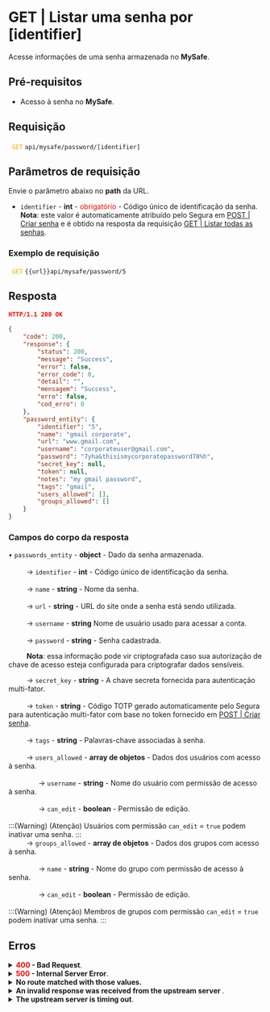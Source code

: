 # GET | Listar uma senha por [identifier]

Acesse informações de uma senha armazenada no **MySafe**.

## Pré-requisitos
* Acesso à senha no **MySafe**.


## Requisição


 <code><span style="color:orange"> GET</code></span> `api/mysafe/password/[identifier]`


## Parâmetros de requisição
Envie o parâmetro abaixo no **path** da URL.
* <summary><code>identifier</code> - <b>int</b> - <span style="color:red">obrigatório</span> - Código único de identificação da senha.</summary><b>Nota</b>: este valor é automaticamente atribuído pelo Segura em <a href  = "/v4/docs/pt/api-post-create-password">POST | Criar senha</a> e é obtido na resposta da requisição  <a href  = "/v4/docs/pt/api-get-list-all-passwords">GET | Listar todas as senhas</a>.</summary>


### Exemplo de requisição

<code><span style="color:orange"> GET</code></span> `{{url}}api/mysafe/password/5`  
  
  
  ## Resposta 

 ```json
HTTP/1.1 200 OK 
```
```json
{
    "code": 200,
    "response": {
        "status": 200,
        "message": "Success",
        "error": false,
        "error_code": 0,
        "detail": "",
        "mensagem": "Success",
        "erro": false,
        "cod_erro": 0
    },
    "password_entity": {
        "identifier": "5",
        "name": "gmail corporate",
        "url": "www.gmail.com",
        "username": "corporateuser@gmail.com",
        "password": "7yha&thisismycorporatepassword78%h",
        "secret_key": null,
        "token": null,
        "notes": "my gmail password",
        "tags": "gmail",
        "users_allowed": [],
        "groups_allowed": []
    }
}
```
 
 ### Campos do corpo da resposta

    
<summary>&#8226; <code>passwords_entity</code> - <b>object</b> - Dado da senha armazenada.</summary>

<br>
<summary>&nbsp;&emsp;&emsp;&nbsp;→ <code>identifier</code> - <b>int</b> - Código único de identificação da senha.</summary>
    
<br>
<summary>&nbsp;&emsp;&emsp;&nbsp;→ <code>name</code> - <b>string</b> - Nome da senha.</summary>

<br>
<summary>&nbsp;&emsp;&emsp;&nbsp;→ <code>url</code> - <b>string</b> - URL do site onde a senha está sendo utilizada.</summary>

<br>
<summary>&nbsp;&emsp;&emsp;&nbsp;→ <code>username</code> - <b>string</b> Nome de usuário usado para acessar a conta.</summary>

<br>
<summary>&nbsp;&emsp;&emsp;&nbsp;→ <code>password</code> - <b>string</b> - Senha cadastrada.</summary><p>&nbsp;&emsp;&emsp;&nbsp;<b>Nota</b>: essa informação pode vir criptografada caso sua autorização de chave de acesso esteja configurada para criptografar dados sensíveis.


<br>
<summary>&nbsp;&emsp;&emsp;&nbsp;→ <code>secret_key</code> - <b>string</b> - A chave secreta fornecida para autenticação multi-fator.</summary>

<br>
<summary>&nbsp;&emsp;&emsp;&nbsp;→ <code>token</code> - <b>string</b> - Código TOTP gerado automaticamente pelo Segura para autenticação multi-fator com base no token fornecido em <a href  = "/v4/docs/pt/api-post-create-password">POST | Criar senha</a>.</summary>

<br>
 <summary>&nbsp;&emsp;&emsp;&nbsp;→ <code>tags</code> - <b>string</b> - Palavras-chave associadas à senha.</summary>

<br>
 <summary>&nbsp;&emsp;&emsp;&nbsp;→ <code>users_allowed</code> - <b>array de objetos</b>  - Dados dos usuários com acesso à senha.</summary>
 
<br>   
<summary>&nbsp;&nbsp;&nbsp;&nbsp;&emsp;&emsp;&nbsp;&nbsp;&nbsp;&nbsp;→ <code>username</code> - <b>string</b> - Nome do usuário com permissão de acesso à senha.</summary>
    
  <br>   
<summary>&nbsp;&nbsp;&nbsp;&nbsp;&emsp;&emsp;&nbsp;&nbsp;&nbsp;&nbsp;→ <code>can_edit</code> - <b>boolean</b> - Permissão de edição.</summary>

<br>
:::(Warning) (Atenção)
Usuários com permissão <code>can_edit</code> = <code>true</code> podem inativar uma senha.
:::
    
 <br>
 <summary>&nbsp;&emsp;&emsp;&nbsp;→ <code>groups_allowed</code> - <b>array de objetos</b> </b> - Dados dos grupos com acesso à senha.</summary>
 
<br>   
<summary>&nbsp;&nbsp;&nbsp;&nbsp;&emsp;&emsp;&nbsp;&nbsp;&nbsp;&nbsp;→ <code>name</code> - <b>string</b> - Nome do grupo com permissão de acesso à senha.</summary>
    
  <br>   
<summary>&nbsp;&nbsp;&nbsp;&nbsp;&emsp;&emsp;&nbsp;&nbsp;&nbsp;&nbsp;→ <code>can_edit</code> - <b>boolean</b> - Permissão de edição.</summary>

<br>
:::(Warning) (Atenção)
Membros de grupos com permissão <code>can_edit</code> = <code>true</code> podem inativar uma senha.
:::    

  ## Erros
 
<details>
<summary><b><span style="color:red">400</span> - Bad Request</b>.</summary>

***
<b>Mensagem: "1010: Unexpected identifier type"</b>
<p><b>Possível causa</b>: o <code>identifier</code> enviado não foi reconhecido como um identificador válido.<br></p>
<b>Solução</b>: verifique o valor do <code>identifier</code> e envie a requisição novamente.
  
* * *
<b>Mensagem: "1005: Password not found"</b>
<p><b>Possível causa</b>: senha não encontrada.<br></p>
<b>Solução</b>: verifique o valor do <code>identifier</code> e envie a requisição novamente.

    
* * *
    
<b>Mensagem: "1006: User does not have access"</b>
<p><b>Possível causa</b>: usuário não possui acesso à senha.<br></p>

 ***
<b>Mensagem: "1009: Inactive password"</b>
<p><b>Possível causa</b>: senha inativa.<br></p>
 <b>Solução</b>: ative a senha através do  <code><span style="color:orange"> POST</code></span> <code>api/mysafe/password/active[identifier]</code>.

 ***
</details>
    
<details>
    <summary><b><span style="color:red">500</span> - Internal Server Error</b>.</summary>

***
    
<b>Mensagem: "Unexpected error."</b><br>

<p><b>Possível causa</b>: o erro está no servidor Segura.<br>
        
<b>Solução</b>: contate o time de suporte para mais informações.</p>
    
 ***
 </details>
 
 <details>
    <summary><b>No route matched with those values.</b></summary>

 ***
    
<b>Mensagem: "No route matched with those values."</b>
<p><b>Possíveis causas</b>: falha na autenticação da sua aplicação com o servidor Segura ou URL incorreta.<br>
        
<b>Solução</b>: verifique os parâmetros de autenticação como <code>Access Token URL</code>, <code>Client ID</code> e  <code>Client Secret</code> e solicite um novo token de acesso ou verifique e corrija a URL.
* * *
</details>
     
<details>
<summary><b>An invalid response was received from the upstream server
</b>.</summary>

*** 
   
<b>Mensagem: "An invalid response was received from the upstream server</b>
    
<p><b>Possível causa</b>: o servidor upstream pode estar demorando muito para responder, levando a um erro de timeout que é interpretado como uma resposta inválida pelo servidor proxy/gateway.<br>
        
<b>Solução</b>: verifique a conectividade entre a origem da requisição e o servidor Segura.</p>
***
</details>
     
   

<details>
<summary><b>The upstream server is timing out</b>.</summary>

*** 
    
<b>Mensagem: "An invalid response was received from the upstream server"</b>
    
<p><b>Possível causa</b>: o tempo da requisição se esgotou.
        
<b>Solução</b>: verifique a conectividade entre a origem da requisição e o servidor Segura.</p>
* * *
</details>
     


     